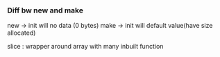 ### Diff bw new and make

new -> init will no data (0 bytes)
make -> init will default value(have size allocated)

slice : wrapper around array with many inbuilt function